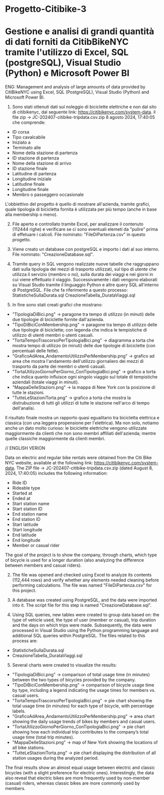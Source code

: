 # Progetto-Citibike-3

# Gestione e analisi di grandi quantità di dati forniti da CitibBikeNYC tramite l'utilizzo di Excel, SQL (postgreSQL), Visual Studio (Python) e Microsoft Power BI

ENG: Management and analysis of large amounts of data provided by CitiBikeNYC using Excel, SQL (PostgreSQL), Visual Studio (Python) and Microsoft Power BI.



1) Sono stati ottenuti dati sul noleggio di biciclette elettriche e non dal sito di citibikenyc, dal seguente link: https://citibikenyc.com/system-data.
il file zip ->  JC-202407-citibike-tripdata.csv.zip	8 agosto 2024, 17:40:05
che comprende:

- ID corsa
- Tipo cavalcabile
- Iniziato a
- Terminato alle
- Nome della stazione di partenza
- ID stazione di partenza
- Nome della stazione di arrivo
- ID stazione finale
- Latitudine di partenza
- Longitudine iniziale
- Latitudine finale
- Longitudine finale
- Membro o passeggero occasionale

L'obbiettivo del progetto è quello di mostrare all'azienda, tramite grafici, quale tipologia di bicicletta fornita è utilizzata per più tempo (anche in base alla membership o meno).

2) File aperto e controllato tramite Excel, per analizzare il contenuto (112444 righe) e verificare se ci sono eventuali elemeti da "pulire" prima di effetuare i calcoli. File nominato: "FileDiPartenza.csv" in questo progetto.

3) Viene creato un database con postgreSQL e importo i dati al suo interno. File nominato: "CreazioneDatabase.sql".

4) Tramite query in SQL vengono realizzate nuove tabelle che raggruppano dati sulla tipologia dei mezzi di trasporto utilizzati, sul tipo di utente che utilizza il servizio (membro o no), sulla durata dei viaggi e nei giorni in cui viene effettuato il viaggio. Successivamente i dati vengono elaborati su Visual Studio tramite il linguaggio Python e altre query SQL all'interno di PostgreSQL.
File che fa riferimento a questo processo:
StatisticheSullaDurata.sql
CreazioneTabella_DurataViaggi.sql

5) In fine sono stati creati grafici che mostrano:
- "TipologiaDiBici.png" -> paragone tra tempo di utilizzo (in minuti) delle due tipologie di biciclette fornite dall'azienda.
- "TipoDiBiciConMembership.png" -> paragone tra tempo di utilizzo delle due tipologie di biciclette; con legenda che indica le tempistiche di utilizzo di utenti membri o utenti casuali.
- "TortaTempoTrascorsoPerTipologiaBici.png" -> diagramma a torta che mostra tempo di utilizzo (in minuti) delle due tipologie di biciclette (con percentuali delle fette).
- "GraficoAdArea_AndamentoUtilizzoPerMembership.png" -> grafico ad area che mostra l'andamento dell'utilizzo giornaliero dei mezzi di trasporto da parte dei membri o utenti casuali.
- "TortaUtilizzoGiornoPerGiorno_ConTipologiaBici.png" -> grafico a torta che indica quanto influisce ogni singolo viaggio sul totale di tempistiche aziendali (totale viaggi in minuti).
- "MappaDelleStazioni.png" -> la mappa di New York con la posizione di tutte le stazioni.
- "TutteLeStazioniTorta.png" -> grafico a torta che mostra la distrubuzione di tutti gli utilizzi di tutte le stazione nell'arco di tempo dell'analisi.

Il risultato finale mostra un rapporto quasi egualitario tra bicicletta elettrica e classica (con una leggera propensione per l'elettrica). Ma non solo, notiamo anche un dato molto curioso: le biciclette elettriche vengono utilizzate maggiormente da clienti che non sono membri affiliati dell'azienda; mentre quelle classiche maggiormente da clienti membri.


// ENGLISH VERION

Data on electric and regular bike rentals were obtained from the Citi Bike NYC website, available at the following link: https://citibikenyc.com/system-data.
The ZIP file → JC-202407-citibike-tripdata.csv.zip (dated August 8, 2024, 17:40:05) 
includes the following information:

- Ride ID
- Rideable type
- Started at
- Ended at
- Start station name
- Start station ID
- End station name
- End station ID
- Start latitude
- Start longitude
- End latitude
- End longitude
- Member or casual rider

The goal of the project is to show the company, through charts, which type of bicycle is used for a longer duration (also analyzing the difference between members and casual riders).

2) The file was opened and checked using Excel to analyze its contents (112,444 rows) and verify whether any elements needed cleaning before performing calculations.
The file was named "FileDiPartenza.csv" for this project.

3) A database was created using PostgreSQL, and the data were imported into it.
The script file for this step is named "CreazioneDatabase.sql".

4) Using SQL queries, new tables were created to group data based on: the type of vehicle used, the type of user (member or casual), trip duration and the days on which trips were made.
Subsequently, the data were processed in Visual Studio using the Python programming language and additional SQL queries within PostgreSQL.
The files related to this process are:
- StatisticheSullaDurata.sql
- CreazioneTabella_DurataViaggi.sql

5) Several charts were created to visualize the results:

- "TipologiaDiBici.png" → comparison of total usage time (in minutes) between the two types of bicycles provided by the company.
- "TipoDiBiciConMembership.png" → comparison of bicycle usage time by type, including a legend indicating the usage times for members vs. casual users.
- "TortaTempoTrascorsoPerTipologiaBici.png" → pie chart showing the total usage time (in minutes) for each type of bicycle, with percentage labels.
- "GraficoAdArea_AndamentoUtilizzoPerMembership.png" → area chart showing the daily usage trends of bikes by members and casual users.
- "TortaUtilizzoGiornoPerGiorno_ConTipologiaBici.png" → pie chart showing how each individual trip contributes to the company’s total usage time (total trip minutes).
- "MappaDelleStazioni.png" → map of New York showing the locations of all bike stations.
- "TutteLeStazioniTorta.png" → pie chart displaying the distribution of all station usages during the analyzed period.

The final results show an almost equal usage between electric and classic bicycles (with a slight preference for electric ones).
Interestingly, the data also reveal that electric bikes are more frequently used by non-member (casual) riders, whereas classic bikes are more commonly used by members.

